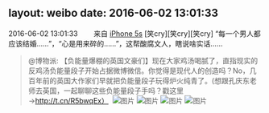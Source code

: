 layout: weibo
date: 2016-06-02 13:01:33
---
<meta name="referrer" content="no-referrer" />

2016-06-02 13:01:33  &nbsp;&nbsp;&nbsp;&nbsp;&nbsp;&nbsp; 来自 <a href="sinaweibo://customweibosource" rel="nofollow">iPhone 5s</a>
[笑cry][笑cry][笑cry] “每一个男人都应该结婚……”，“心是用来碎的……”，这帮酸腐文人，瞎说啥实话……
>  @博物派: 【负能量爆棚的英国文豪们】现在大家鸡汤喝腻了，直指现实的反鸡汤负能量段子开始占据微博微信。你觉得是现代人的创造吗？No，几百年前的英国大作家们早就把负能量段子玩得炉火纯青了。(想跟孔庆东老师去英国，一起聊聊这些负能量段子手吗？戳这里→http://t.cn/R5bwqEx） ​​​
>  ![图片](https://ww4.sinaimg.cn/large/006d9Kcygw1f4gql6pxcvj30go1l5aj6.jpg)
>  ![图片](https://ww3.sinaimg.cn/large/006d9Kcygw1f4gql7w2u9j30go1l5dlz.jpg)
>  ![图片](https://ww1.sinaimg.cn/large/006d9Kcygw1f4gqla5c7cj30go1bdag2.jpg)
>  ![图片](https://ww4.sinaimg.cn/large/006d9Kcygw1f4gqlc6rb4j30go2vyalg.jpg)
